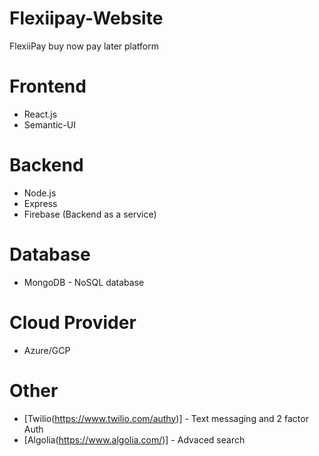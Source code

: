 # Flexiipay-Website
FlexiiPay buy now pay later platform

# Frontend 
 - React.js
 - Semantic-UI 
 
 # Backend
 - Node.js
 - Express
 - Firebase (Backend as a service)
 
 # Database
 - MongoDB  - NoSQL database
 
 # Cloud Provider
 - Azure/GCP
 
 # Other
 - [Twilio(https://www.twilio.com/authy)] - Text messaging and 2 factor Auth 
 - [Algolia(https://www.algolia.com/)] - Advaced search 
 
